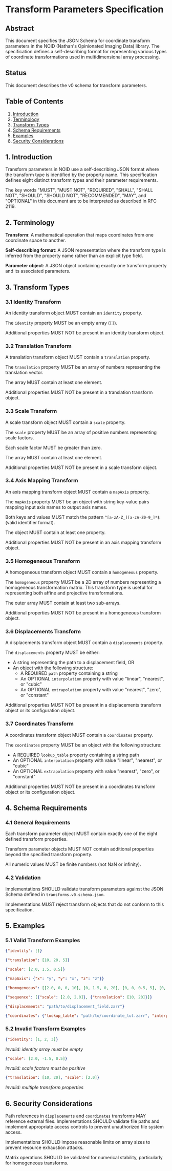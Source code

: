 # Transform Parameters Specification

## Abstract

This document specifies the JSON Schema for coordinate transform parameters in the NOID (Nathan's Opinionated Imaging Data) library. The specification defines a self-describing format for representing various types of coordinate transformations used in multidimensional array processing.

## Status

This document describes the v0 schema for transform parameters.

## Table of Contents

1. [Introduction](#introduction)
2. [Terminology](#terminology)
3. [Transform Types](#transform-types)
4. [Schema Requirements](#schema-requirements)
5. [Examples](#examples)
6. [Security Considerations](#security-considerations)

## 1. Introduction

Transform parameters in NOID use a self-describing JSON format where the transform type is identified by the property name. This specification defines eight distinct transform types and their parameter requirements.

The key words "MUST", "MUST NOT", "REQUIRED", "SHALL", "SHALL NOT", "SHOULD", "SHOULD NOT", "RECOMMENDED", "MAY", and "OPTIONAL" in this document are to be interpreted as described in RFC 2119.

## 2. Terminology

**Transform**: A mathematical operation that maps coordinates from one coordinate space to another.

**Self-describing format**: A JSON representation where the transform type is inferred from the property name rather than an explicit type field.

**Parameter object**: A JSON object containing exactly one transform property and its associated parameters.

## 3. Transform Types

### 3.1 Identity Transform

An identity transform object MUST contain an `identity` property.

The `identity` property MUST be an empty array (`[]`).

Additional properties MUST NOT be present in an identity transform object.

### 3.2 Translation Transform

A translation transform object MUST contain a `translation` property.

The `translation` property MUST be an array of numbers representing the translation vector.

The array MUST contain at least one element.

Additional properties MUST NOT be present in a translation transform object.

### 3.3 Scale Transform

A scale transform object MUST contain a `scale` property.

The `scale` property MUST be an array of positive numbers representing scale factors.

Each scale factor MUST be greater than zero.

The array MUST contain at least one element.

Additional properties MUST NOT be present in a scale transform object.

### 3.4 Axis Mapping Transform

An axis mapping transform object MUST contain a `mapAxis` property.

The `mapAxis` property MUST be an object with string key-value pairs mapping input axis names to output axis names.

Both keys and values MUST match the pattern `^[a-zA-Z_][a-zA-Z0-9_]*$` (valid identifier format).

The object MUST contain at least one property.

Additional properties MUST NOT be present in an axis mapping transform object.

### 3.5 Homogeneous Transform

A homogeneous transform object MUST contain a `homogeneous` property.

The `homogeneous` property MUST be a 2D array of numbers representing a homogeneous transformation matrix. This transform type is useful for representing both affine and projective transformations.

The outer array MUST contain at least two sub-arrays.

Additional properties MUST NOT be present in a homogeneous transform object.

### 3.6 Displacements Transform

A displacements transform object MUST contain a `displacements` property.

The `displacements` property MUST be either:
- A string representing the path to a displacement field, OR
- An object with the following structure:
  - A REQUIRED `path` property containing a string
  - An OPTIONAL `interpolation` property with value "linear", "nearest", or "cubic"
  - An OPTIONAL `extrapolation` property with value "nearest", "zero", or "constant"

Additional properties MUST NOT be present in a displacements transform object or its configuration object.

### 3.7 Coordinates Transform

A coordinates transform object MUST contain a `coordinates` property.

The `coordinates` property MUST be an object with the following structure:
- A REQUIRED `lookup_table` property containing a string path
- An OPTIONAL `interpolation` property with value "linear", "nearest", or "cubic"  
- An OPTIONAL `extrapolation` property with value "nearest", "zero", or "constant"

Additional properties MUST NOT be present in a coordinates transform object or its configuration object.

## 4. Schema Requirements

### 4.1 General Requirements

Each transform parameter object MUST contain exactly one of the eight defined transform properties.

Transform parameter objects MUST NOT contain additional properties beyond the specified transform property.

All numeric values MUST be finite numbers (not NaN or infinity).

### 4.2 Validation

Implementations SHOULD validate transform parameters against the JSON Schema defined in `transforms.v0.schema.json`.

Implementations MUST reject transform objects that do not conform to this specification.

## 5. Examples

### 5.1 Valid Transform Examples

```json
{"identity": []}
```

```json
{"translation": [10, 20, 5]}
```

```json
{"scale": [2.0, 1.5, 0.5]}
```

```json
{"mapAxis": {"x": "y", "y": "x", "z": "z"}}
```

```json
{"homogeneous": [[2.0, 0, 0, 10], [0, 1.5, 0, 20], [0, 0, 0.5, 5], [0, 0, 0, 1]]}
```

```json
{"sequence": [{"scale": [2.0, 2.0]}, {"translation": [10, 20]}]}
```

```json
{"displacements": "path/to/displacement_field.zarr"}
```

```json
{"coordinates": {"lookup_table": "path/to/coordinate_lut.zarr", "interpolation": "linear"}}
```

### 5.2 Invalid Transform Examples

```json
{"identity": [1, 2, 3]}
```
*Invalid: identity array must be empty*

```json
{"scale": [2.0, -1.5, 0.5]}
```
*Invalid: scale factors must be positive*

```json
{"translation": [10, 20], "scale": [2.0]}
```
*Invalid: multiple transform properties*

## 6. Security Considerations

Path references in `displacements` and `coordinates` transforms MAY reference external files. Implementations SHOULD validate file paths and implement appropriate access controls to prevent unauthorized file system access.

Implementations SHOULD impose reasonable limits on array sizes to prevent resource exhaustion attacks.

Matrix operations SHOULD be validated for numerical stability, particularly for homogeneous transforms.
